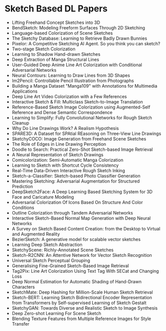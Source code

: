 # Sketch Based DL Papers

<ul>

                             

 <li><a target="_blank" href="https://github.com/manjunath5496/Sketch-Based-DL-Papers/blob/master/sk(1).pdf" style="text-decoration:none;">Lifting Freehand Concept Sketches into 3D</a></li>

 <li><a target="_blank" href="https://github.com/manjunath5496/Sketch-Based-DL-Papers/blob/master/sk(2).pdf" style="text-decoration:none;">BendSketch: Modeling Freeform Surfaces Through 2D Sketching</a></li>

<li><a target="_blank" href="https://github.com/manjunath5496/Sketch-Based-DL-Papers/blob/master/sk(3).pdf" style="text-decoration:none;">Language-based Colorization of Scene Sketches</a></li>
 <li><a target="_blank" href="https://github.com/manjunath5496/Sketch-Based-DL-Papers/blob/master/sk(4).pdf" style="text-decoration:none;">The Sketchy Database: Learning to Retrieve Badly Drawn Bunnies</a></li>                              
<li><a target="_blank" href="https://github.com/manjunath5496/Sketch-Based-DL-Papers/blob/master/sk(5).pdf" style="text-decoration:none;">Pixelor: A Competitive Sketching AI Agent. So you think you can sketch?</a></li>
<li><a target="_blank" href="https://github.com/manjunath5496/Sketch-Based-DL-Papers/blob/master/sk(6).pdf" style="text-decoration:none;">Two-stage Sketch Colorization</a></li>
 <li><a target="_blank" href="https://github.com/manjunath5496/Sketch-Based-DL-Papers/blob/master/sk(7).pdf" style="text-decoration:none;">Learning to Shadow Hand-drawn Sketches</a></li>

 <li><a target="_blank" href="https://github.com/manjunath5496/Sketch-Based-DL-Papers/blob/master/sk(8).pdf" style="text-decoration:none;">Deep Extraction of Manga Structural Lines </a></li>
   <li><a target="_blank" href="https://github.com/manjunath5496/Sketch-Based-DL-Papers/blob/master/sk(9).pdf" style="text-decoration:none;">User-Guided Deep Anime Line Art Colorization with Conditional Adversarial Networks</a></li>
  
   
 <li><a target="_blank" href="https://github.com/manjunath5496/Sketch-Based-DL-Papers/blob/master/sk(10).pdf" style="text-decoration:none;">Neural Contours: Learning to Draw Lines from 3D Shapes </a></li>                              
<li><a target="_blank" href="https://github.com/manjunath5496/Sketch-Based-DL-Papers/blob/master/sk(11).pdf" style="text-decoration:none;">Im2Pencil: Controllable Pencil Illustration from Photographs</a></li>
<li><a target="_blank" href="https://github.com/manjunath5496/Sketch-Based-DL-Papers/blob/master/sk(12).pdf" style="text-decoration:none;">Building a Manga Dataset
"Manga109" with Annotations for Multimedia Applications</a></li>
<li><a target="_blank" href="https://github.com/manjunath5496/Sketch-Based-DL-Papers/blob/master/sk(13).pdf" style="text-decoration:none;">Deep Line Art Video Colorization with a Few References</a></li>

<li><a target="_blank" href="https://github.com/manjunath5496/Sketch-Based-DL-Papers/blob/master/sk(14).pdf" style="text-decoration:none;">Interactive Sketch & Fill: Multiclass Sketch-to-Image Translation</a></li>
                              
<li><a target="_blank" href="https://github.com/manjunath5496/Sketch-Based-DL-Papers/blob/master/sk(15).pdf" style="text-decoration:none;">Reference-Based Sketch Image Colorization using Augmented-Self Reference and Dense Semantic Correspondence</a></li>

<li><a target="_blank" href="https://github.com/manjunath5496/Sketch-Based-DL-Papers/blob/master/sk(16).pdf" style="text-decoration:none;">Learning to Simplify:
Fully Convolutional Networks for Rough Sketch Cleanup</a></li>

  <li><a target="_blank" href="https://github.com/manjunath5496/Sketch-Based-DL-Papers/blob/master/sk(17).pdf" style="text-decoration:none;">Why Do Line Drawings Work? A Realism Hypothesis</a></li>   
  
<li><a target="_blank" href="https://github.com/manjunath5496/Sketch-Based-DL-Papers/blob/master/sk(18).pdf" style="text-decoration:none;">SPARE3D: A Dataset for SPAtial REasoning on Three-View Line Drawings</a></li> 

  
<li><a target="_blank" href="https://github.com/manjunath5496/Sketch-Based-DL-Papers/blob/master/sk(19).pdf" style="text-decoration:none;">SketchyCOCO: Image Generation from Freehand Scene Sketches</a></li> 

<li><a target="_blank" href="https://github.com/manjunath5496/Sketch-Based-DL-Papers/blob/master/sk(20).pdf" style="text-decoration:none;">The Role of Edges in Line Drawing Perception</a></li>

<li><a target="_blank" href="https://github.com/manjunath5496/Sketch-Based-DL-Papers/blob/master/sk(21).pdf" style="text-decoration:none;">Doodle to Search: Practical Zero-Shot Sketch-based Image Retrieval</a></li>
<li><a target="_blank" href="https://github.com/manjunath5496/Sketch-Based-DL-Papers/blob/master/sk(22).pdf" style="text-decoration:none;">A Neural Representation of Sketch Drawings</a></li> 
 <li><a target="_blank" href="https://github.com/manjunath5496/Sketch-Based-DL-Papers/blob/master/sk(23).pdf" style="text-decoration:none;">Comicolorization: Semi-Automatic Manga Colorization</a></li> 
 

   <li><a target="_blank" href="https://github.com/manjunath5496/Sketch-Based-DL-Papers/blob/master/sk(24).pdf" style="text-decoration:none;">Learning to Sketch with Shortcut Cycle Consistency</a></li>
 
   <li><a target="_blank" href="https://github.com/manjunath5496/Sketch-Based-DL-Papers/blob/master/sk(25).pdf" style="text-decoration:none;">Real-Time Data-Driven Interactive Rough Sketch Inking</a></li>                              
 <li><a target="_blank" href="https://github.com/manjunath5496/Sketch-Based-DL-Papers/blob/master/sk(26).pdf" style="text-decoration:none;">Sketch-a-Classifier: Sketch-based Photo Classifier Generation</a></li>
 <li><a target="_blank" href="https://github.com/manjunath5496/Sketch-Based-DL-Papers/blob/master/sk(27).pdf" style="text-decoration:none;">Mastering Sketching: Adversarial Augmentation for Structured Prediction</a></li>
   
 
   <li><a target="_blank" href="https://github.com/manjunath5496/Sketch-Based-DL-Papers/blob/master/sk(28).pdf" style="text-decoration:none;">DeepSketch2Face: A Deep Learning Based Sketching System for 3D Face and Caricature Modeling</a></li>
 
   <li><a target="_blank" href="https://github.com/manjunath5496/Sketch-Based-DL-Papers/blob/master/sk(29).pdf" style="text-decoration:none;">Adversarial Colorization Of Icons Based On Structure And Color Conditions </a></li>                              

  <li><a target="_blank" href="https://github.com/manjunath5496/Sketch-Based-DL-Papers/blob/master/sk(30).pdf" style="text-decoration:none;">Outline Colorization through Tandem
Adversarial Networks</a></li>
 
   <li><a target="_blank" href="https://github.com/manjunath5496/Sketch-Based-DL-Papers/blob/master/sk(31).pdf" style="text-decoration:none;">Interactive Sketch-Based Normal Map Generation with Deep Neural Networks</a></li> 
    <li><a target="_blank" href="https://github.com/manjunath5496/Sketch-Based-DL-Papers/blob/master/sk(32).pdf" style="text-decoration:none;">A Survey on Sketch Based Content Creation: from the Desktop to Virtual and Augmented Reality</a></li> 

   <li><a target="_blank" href="https://github.com/manjunath5496/Sketch-Based-DL-Papers/blob/master/sk(33).pdf" style="text-decoration:none;">BezierSketch: A generative model for scalable vector sketches</a></li>                              

  <li><a target="_blank" href="https://github.com/manjunath5496/Sketch-Based-DL-Papers/blob/master/sk(34).pdf" style="text-decoration:none;">Learning Deep Sketch Abstraction</a></li> 
 
  <li><a target="_blank" href="https://github.com/manjunath5496/Sketch-Based-DL-Papers/blob/master/sk(35).pdf" style="text-decoration:none;">SketchyScene: Richly-Annotated Scene Sketches</a></li> 

  <li><a target="_blank" href="https://github.com/manjunath5496/Sketch-Based-DL-Papers/blob/master/sk(36).pdf" style="text-decoration:none;">Sketch-R2CNN: An Attentive Network for Vector Sketch Recognition</a></li> 
 
<li><a target="_blank" href="https://github.com/manjunath5496/Sketch-Based-DL-Papers/blob/master/sk(37).pdf" style="text-decoration:none;">Universal Sketch Perceptual Grouping</a></li>
 <li><a target="_blank" href="https://github.com/manjunath5496/Sketch-Based-DL-Papers/blob/master/sk(38).pdf" style="text-decoration:none;">Generalising Fine-Grained Sketch-Based Image Retrieval</a></li>
<li><a target="_blank" href="https://github.com/manjunath5496/Sketch-Based-DL-Papers/blob/master/sk(39).pdf" style="text-decoration:none;">Tag2Pix: Line Art Colorization Using Text Tag With SECat and Changing Loss</a></li>
 <li><a target="_blank" href="https://github.com/manjunath5496/Sketch-Based-DL-Papers/blob/master/sk(40).pdf" style="text-decoration:none;">Deep Normal Estimation for Automatic Shading of Hand-Drawn Characters</a></li>                              
<li><a target="_blank" href="https://github.com/manjunath5496/Sketch-Based-DL-Papers/blob/master/sk(41).pdf" style="text-decoration:none;">SketchMate: Deep Hashing for Million-Scale Human Sketch Retrieval</a></li>
<li><a target="_blank" href="https://github.com/manjunath5496/Sketch-Based-DL-Papers/blob/master/sk(42).pdf" style="text-decoration:none;">Sketch-BERT: Learning Sketch Bidirectional Encoder Representation from Transformers by Self-supervised Learning of Sketch Gestalt</a></li>
 
  <li><a target="_blank" href="https://github.com/manjunath5496/Sketch-Based-DL-Papers/blob/master/sk(43).pdf" style="text-decoration:none;">SketchyGAN: Towards Diverse and Realistic Sketch to Image Synthesis</a></li>
 <li><a target="_blank" href="https://github.com/manjunath5496/Sketch-Based-DL-Papers/blob/master/sk(44).pdf" style="text-decoration:none;">Deep Zero-shot Learning For Scene Sketch</a></li>
   <li><a target="_blank" href="https://github.com/manjunath5496/Sketch-Based-DL-Papers/blob/master/sk(45).pdf" style="text-decoration:none;">Blending Texture Features from Multiple Reference Images for Style Transfer</a></li>  
   
</ul>
